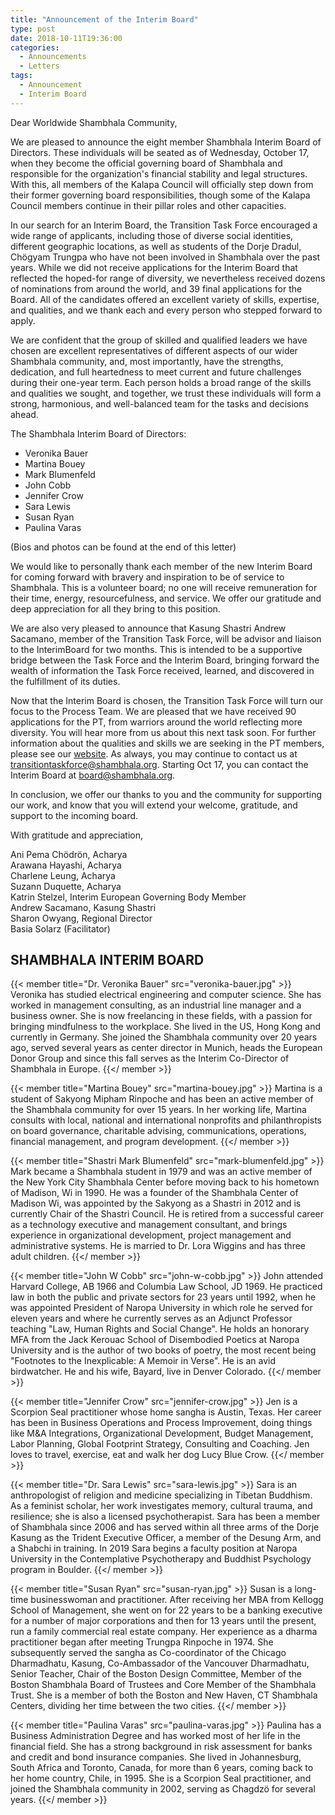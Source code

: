 ```yaml
---
title: "Announcement of the Interim Board"
type: post
date: 2018-10-11T19:36:00
categories:
  - Announcements
  - Letters
tags:
  - Announcement
  - Interim Board
---
```

Dear Worldwide Shambhala Community,

We are pleased to announce the eight member Shambhala Interim Board of Directors. These individuals will be seated as of Wednesday, October 17, when they become the official governing board of Shambhala and responsible for the organization's financial stability and legal structures. With this, all members of the Kalapa Council will officially step down from their former governing board responsibilities, though some of the Kalapa Council members continue in their pillar roles and other capacities. 

In our search for an Interim Board, the Transition Task Force encouraged a wide range of applicants, including those of diverse social identities, different geographic locations, as well as students of the Dorje Dradul, Chögyam Trungpa who have not been involved in Shambhala over the past years. While we did not receive applications for the Interim Board that reflected the hoped-for range of diversity, we nevertheless received dozens of nominations from around the world, and 39 final applications for the Board. All of the candidates offered an excellent variety of skills, expertise, and qualities, and we thank each and every person who stepped forward to apply.  

We are confident that the group of skilled and qualified leaders we have chosen are excellent representatives of different aspects of our wider Shambhala community, and, most importantly, have the strengths, dedication, and full heartedness to meet current and future challenges during their one-year term. Each person holds a broad range of the skills and qualities we sought, and together, we trust these individuals will form a strong, harmonious, and well-balanced team for the tasks and decisions ahead. 

The Shambhala Interim Board of Directors:

*   Veronika Bauer
*   Martina Bouey
*   Mark Blumenfeld
*   John Cobb
*   Jennifer Crow
*   Sara Lewis
*   Susan Ryan
*   Paulina Varas

(Bios and photos can be found at the end of this letter)

We would like to personally thank each member of the new Interim Board for coming forward with bravery and inspiration to be of service to Shambhala. This is a volunteer board; no one will receive remuneration for their time, energy, resourcefulness, and service. We offer our gratitude and deep appreciation for all they bring to this position.  

We are also very pleased to announce that Kasung Shastri Andrew Sacamano, member of the Transition Task Force, will be advisor and liaison to the InterimBoard for two months. This is intended to be a supportive bridge between the Task Force and the Interim Board, bringing forward the wealth of information the Task Force received, learned, and discovered in the fulfillment of its duties. 

Now that the Interim Board is chosen, the Transition Task Force will turn our focus to the Process Team. We are pleased that we have received 90 applications for the PT, from warriors around the world reflecting more diversity. You will hear more from us about this next task soon. For further information about the qualities and skills we are seeking in the PT members, please see our [website](http://www.shambhala-transition.org).  As always, you may continue to contact us at [transitiontaskforce@shambhala.org](mailto:transitiontaskforce@shambhala.org). Starting Oct 17, you can contact the Interim Board at [board@shambhala.org](mailto:board@shambhala.org). 

In conclusion, we offer our thanks to you and the community for supporting our work, and know that you will extend your welcome, gratitude, and support to the incoming board. 

With gratitude and appreciation,

Ani Pema Chödrön, Acharya\
Arawana Hayashi, Acharya\
Charlene Leung, Acharya\
Suzann Duquette, Acharya\
Katrin Stelzel, Interim European Governing Body Member\
Andrew Sacamano, Kasung Shastri\
Sharon Owyang, Regional Director\
Basia Solarz (Facilitator)

## SHAMBHALA INTERIM BOARD

{{< member title="Dr. Veronika Bauer" src="veronika-bauer.jpg" >}}
Veronika  has studied electrical engineering and computer science. She has worked in management consulting, as an industrial line manager and a business owner. She is now freelancing in these fields, with a passion for bringing mindfulness to the workplace. She lived in the US, Hong Kong and currently in Germany.  She joined the Shambhala community over 20 years ago, served several years as center director in Munich, heads the European Donor Group and since this fall serves as the Interim Co-Director of Shambhala in Europe.
{{</ member >}}

{{< member title="Martina Bouey" src="martina-bouey.jpg" >}}
Martina is a student of Sakyong Mipham Rinpoche and has been an active member of the Shambhala community for over 15 years. In her working life, Martina consults with local, national and international nonprofits and philanthropists on board governance, charitable advising, communications, operations, financial management, and program development.
{{</ member >}}

{{< member title="Shastri Mark Blumenfeld" src="mark-blumenfeld.jpg" >}}
Mark became a Shambhala student in 1979 and was an active member of the New York City Shambhala Center before moving back to his hometown of Madison, Wi in 1990.  He was a founder of the Shambhala Center of Madison Wi, was appointed by the Sakyong as a Shastri in 2012 and is currently Chair of the Shastri Council. He is retired from a successful career as a technology executive and management consultant, and brings experience in organizational development, project management and administrative systems.  He is married to Dr. Lora Wiggins and has three adult children.
{{</ member >}}

{{< member title="John W Cobb" src="john-w-cobb.jpg" >}}
John attended Harvard College, AB 1966 and Columbia Law School, JD 1969. He practiced law in both the public and private sectors for 23 years until 1992, when he was appointed President of Naropa University in which role he served for eleven years and where he currently serves as an Adjunct Professor teaching "Law, Human Rights and Social Change". He holds an honorary MFA from the Jack Kerouac School of Disembodied Poetics at Naropa University and is the author of two books of poetry, the most recent being "Footnotes to the Inexplicable: A Memoir in Verse". He is an avid birdwatcher. He and his wife, Bayard, live in Denver Colorado.
{{</ member >}}

{{< member title="Jennifer Crow" src="jennifer-crow.jpg" >}}
Jen is a Scorpion Seal practitioner whose home sangha is Austin, Texas. Her career has been in Business Operations and Process Improvement, doing things like M&A Integrations, Organizational Development, Budget Management, Labor Planning, Global Footprint Strategy, Consulting and Coaching. Jen loves to travel, exercise, eat and walk her dog Lucy Blue Crow. 
{{</ member >}}

{{< member title="Dr. Sara Lewis" src="sara-lewis.jpg" >}}
Sara is an anthropologist of religion and medicine specializing in Tibetan Buddhism. As a feminist scholar, her work investigates memory, cultural trauma, and resilience; she is also a licensed psychotherapist. Sara has been a member of Shambhala since 2006 and has served within all three arms of the Dorje Kasung as the Trident Executive Officer, a member of the Desung Arm, and a Shabchi in training. In 2019 Sara begins a faculty position at Naropa University in the Contemplative Psychotherapy and Buddhist Psychology program in Boulder.
{{</ member >}}

{{< member title="Susan Ryan" src="susan-ryan.jpg" >}}
Susan is a long-time businesswoman and practitioner.   After receiving her MBA from Kellogg School of Management, she went on for 22 years to be a banking executive for a number of major corporations and then for 13 years until the present, run a family commercial real estate company.  Her experience as a dharma practitioner began after meeting Trungpa Rinpoche in 1974. She subsequently served the sangha as Co-coordinator of the Chicago Dharmadhatu, Kasung, Co-Ambassador of the Vancouver Dharmadhatu, Senior Teacher, Chair of the Boston Design Committee, Member of the Boston Shambhala Board of Trustees and Core Member of the Shambhala Trust. She is a member of both the Boston and New Haven, CT Shambhala Centers, dividing her time between the two cities.
{{</ member >}}

{{< member title="Paulina Varas" src="paulina-varas.jpg" >}}
Paulina has a Business Administration Degree and has worked most of her life in the financial field.  She has a strong background in risk assessment for banks and credit and bond insurance companies.  She lived in Johannesburg, South Africa and Toronto, Canada, for more than 6 years, coming back to her home country, Chile, in 1995. She is a Scorpion Seal practitioner, and joined the Shambhala community  in 2002, serving as Chagdzö for several years. 
{{</ member >}}

